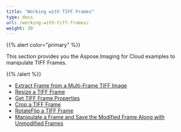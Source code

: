 ```yaml
---
title: "Working with TIFF Frames"
type: docs
url: /working-with-tiff-frames/
weight: 30
---
```


{{% alert color="primary" %}} 

This section provides you the Aspose.Imaging for Cloud examples to manipulate TIFF Frames.

{{% /alert %}} 

- [Extract Frame from a Multi-Frame TIFF Image](/imaging/extract-frame-from-a-multi-frame-tiff-image/)
- [Resize a TIFF Frame](/imaging/resize-a-tiff-frame/)
- [Get TIFF Frame Properties](/imaging/get-tiff-frame-properties/)
- [Crop a TIFF Frame](/imaging/crop-a-tiff-frame/)
- [RotateFlip a TIFF Frame](/imaging/rotateflip-a-tiff-frame/)
- [Manipulate a Frame and Save the Modified Frame Along with Unmodified Frames](/imaging/manipulate-a-frame-and-save-the-modified-frame-along-with-unmodified-frames/)

